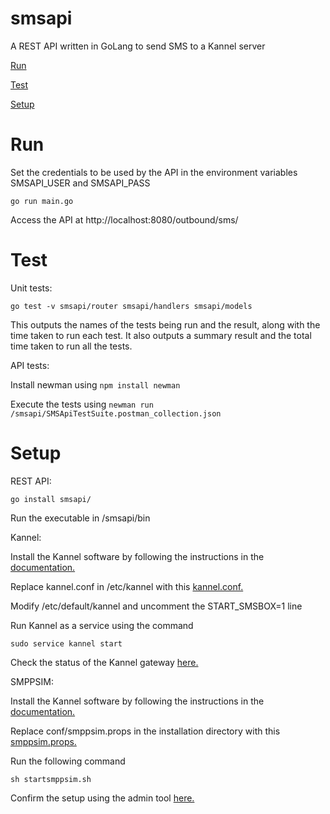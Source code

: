 # smsapi

A REST API written in GoLang to send SMS to a Kannel server

[Run](#run)

[Test](#test)

[Setup](#setup)

# Run

Set the credentials to be used by the API in the environment variables SMSAPI_USER and SMSAPI_PASS

```
go run main.go
```

Access the API at http://localhost:8080/outbound/sms/

# Test

Unit tests:

```
go test -v smsapi/router smsapi/handlers smsapi/models
```

This outputs the names of the tests being run and the result, along with the time taken to run each test. It also outputs a summary result and the total time taken to run all the tests.

API tests:

Install newman using ``` npm install newman ```

Execute the tests using ``` newman run /smsapi/SMSApiTestSuite.postman_collection.json 	```

# Setup

REST API:

```
go install smsapi/
```

Run the executable in /smsapi/bin


Kannel:

Install the Kannel software by following the instructions in the [documentation.](http://kannel.org/download/1.4.4/userguide-1.4.4/userguide.html#AEN340)

Replace kannel.conf in /etc/kannel with this [kannel.conf.](https://github.com/shilps1583/smsapi/blob/master/conf/kannel.conf)

Modify /etc/default/kannel and uncomment the START_SMSBOX=1 line

Run Kannel as a service using the command

```
sudo service kannel start
```

Check the status of the Kannel gateway [here.](http://localhost:13000/status)

SMPPSIM:

Install the Kannel software by following the instructions in the [documentation.](http://www.seleniumsoftware.com/user-guide.htm#installation)

Replace conf/smppsim.props in the installation directory with this [smppsim.props.](https://github.com/shilps1583/smsapi/blob/master/conf/smppsim.props)

Run the following command

```
sh startsmppsim.sh
```

Confirm the setup using the admin tool [here.](http://localhost:88/)

